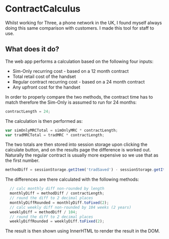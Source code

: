 # ContractCalculus

Whilst working for Three, a phone network in the UK, I found myself always doing this same comparison with customers. I made this tool for staff to use.

## What does it do?

The web app performs a calculation based on the following four inputs:

* Sim-Only recurring cost - based on a 12 month contract
*  Total retail cost of the handset
* Regular contract recurring cost  - based on a 24 month contract
*  Any upfront cost for the handset

In order to properly compare the two methods, the contract time has to match therefore the Sim-Only is assumed to run for 24 months:

```javascript
contractLength = 24;
```

The calculation is then performed as:

```javascript
var simOnlyMRCTotal = simOnlyMRC * contractLength;
var tradMRCTotal = tradMRC * contractLength;
```

The two totals are then stored into session storage upon clicking the calculate button, and on the results page the difference is worked out. Naturally the regular contract is usually more expensive so we use that as the first number.

```javascript
methodDiff = sessionStorage.getItem('tradSaved') - sessionStorage.getItem('simOnlySaved');
```

The differences are there calculated with the following methods:

```javascript
  // calc monthly diff non-rounded by length
  monthlyDiff = methodDiff / contractLength;
  // round the diff to 2 decimal places
  monthlyDiffRounded = monthlyDiff.toFixed(2);
  // calc weekly diff non-rounded by 104 weeks (2 years)
  weeklyDiff = methodDiff / 104;
  // round the diff to 2 decimal places
  weeklyDiffRounded = weeklyDiff.toFixed(2);
```

The result is then shown using InnerHTML to render the result in the DOM.
